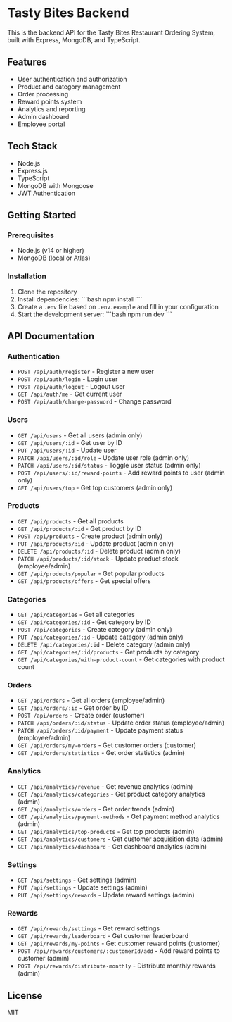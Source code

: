 # Tasty Bites Backend

This is the backend API for the Tasty Bites Restaurant Ordering System, built with Express, MongoDB, and TypeScript.

## Features

- User authentication and authorization
- Product and category management
- Order processing
- Reward points system
- Analytics and reporting
- Admin dashboard
- Employee portal

## Tech Stack

- Node.js
- Express.js
- TypeScript
- MongoDB with Mongoose
- JWT Authentication

## Getting Started

### Prerequisites

- Node.js (v14 or higher)
- MongoDB (local or Atlas)

### Installation

1. Clone the repository
2. Install dependencies:
   \`\`\`bash
   npm install
   \`\`\`
3. Create a `.env` file based on `.env.example` and fill in your configuration
4. Start the development server:
   \`\`\`bash
   npm run dev
   \`\`\`

## API Documentation

### Authentication

- `POST /api/auth/register` - Register a new user
- `POST /api/auth/login` - Login user
- `POST /api/auth/logout` - Logout user
- `GET /api/auth/me` - Get current user
- `POST /api/auth/change-password` - Change password

### Users

- `GET /api/users` - Get all users (admin only)
- `GET /api/users/:id` - Get user by ID
- `PUT /api/users/:id` - Update user
- `PATCH /api/users/:id/role` - Update user role (admin only)
- `PATCH /api/users/:id/status` - Toggle user status (admin only)
- `POST /api/users/:id/reward-points` - Add reward points to user (admin only)
- `GET /api/users/top` - Get top customers (admin only)

### Products

- `GET /api/products` - Get all products
- `GET /api/products/:id` - Get product by ID
- `POST /api/products` - Create product (admin only)
- `PUT /api/products/:id` - Update product (admin only)
- `DELETE /api/products/:id` - Delete product (admin only)
- `PATCH /api/products/:id/stock` - Update product stock (employee/admin)
- `GET /api/products/popular` - Get popular products
- `GET /api/products/offers` - Get special offers

### Categories

- `GET /api/categories` - Get all categories
- `GET /api/categories/:id` - Get category by ID
- `POST /api/categories` - Create category (admin only)
- `PUT /api/categories/:id` - Update category (admin only)
- `DELETE /api/categories/:id` - Delete category (admin only)
- `GET /api/categories/:id/products` - Get products by category
- `GET /api/categories/with-product-count` - Get categories with product count

### Orders

- `GET /api/orders` - Get all orders (employee/admin)
- `GET /api/orders/:id` - Get order by ID
- `POST /api/orders` - Create order (customer)
- `PATCH /api/orders/:id/status` - Update order status (employee/admin)
- `PATCH /api/orders/:id/payment` - Update payment status (employee/admin)
- `GET /api/orders/my-orders` - Get customer orders (customer)
- `GET /api/orders/statistics` - Get order statistics (admin)

### Analytics

- `GET /api/analytics/revenue` - Get revenue analytics (admin)
- `GET /api/analytics/categories` - Get product category analytics (admin)
- `GET /api/analytics/orders` - Get order trends (admin)
- `GET /api/analytics/payment-methods` - Get payment method analytics (admin)
- `GET /api/analytics/top-products` - Get top products (admin)
- `GET /api/analytics/customers` - Get customer acquisition data (admin)
- `GET /api/analytics/dashboard` - Get dashboard analytics (admin)

### Settings

- `GET /api/settings` - Get settings (admin)
- `PUT /api/settings` - Update settings (admin)
- `PUT /api/settings/rewards` - Update reward settings (admin)

### Rewards

- `GET /api/rewards/settings` - Get reward settings
- `GET /api/rewards/leaderboard` - Get customer leaderboard
- `GET /api/rewards/my-points` - Get customer reward points (customer)
- `POST /api/rewards/customers/:customerId/add` - Add reward points to customer (admin)
- `POST /api/rewards/distribute-monthly` - Distribute monthly rewards (admin)

## License

MIT
